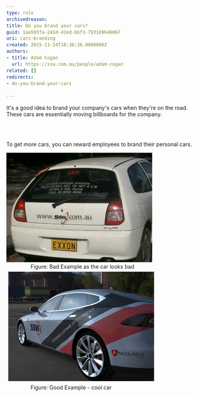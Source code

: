 ```yaml
---
type: rule
archivedreason: 
title: Do you brand your cars?
guid: 1aa593fa-241d-42ed-bbf3-793169646067
uri: cars-branding
created: 2015-11-24T18:36:26.0000000Z
authors:
- title: Adam Cogan
  url: https://ssw.com.au/people/adam-cogan
related: []
redirects:
- do-you-brand-your-cars

---
```



<p>​It's a good idea to brand your company's cars when they're on the road. These cars are essentially moving billboards for the company.​<br></p>
<br><excerpt class='endintro'></excerpt><br>
<p>​​​To get more cars, you can reward employees to brand their personal cars.​​</p><dl class="image"><dt>​​<img src="car-branding.jpg" alt="car-branding.jpg" /></dt><dd class="ssw15-rteElement-FigureBad">​​​      Figure: ​​​​Bad Example​​ as the car looks bad<br></dd><dt><img src="car-branding-tesla.png" alt="" style="margin:5px;" /></dt><dd class="ssw15-rteElement-FigureGood">      Figure: Good Example​​​​​ - cool car<br></dd><p class="ssw15-rteElement-P">​​​​​​​​<br></p><br></dl>


